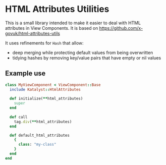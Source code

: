 # HTML Attributes Utilities

This is a small library intended to make it easier to deal with HTML
attributes in View Components. It is based on 
https://github.com/x-govuk/html-attributes-utils

It uses refinements for `Hash` that allow:

* deep merging while protecting default values from being overwritten
* tidying hashes by removing key/value pairs that have empty or nil values

## Example use

```ruby
class MyViewComponent < ViewComponent::Base
  include Katalyst::HtmlAttributes
  
  def initialize(**html_attributes)
    super
  end
  
  def call
    tag.div(**html_attributes)
  end

  def default_html_attributes
    {
      class: "my-class"
    }
  end
end
```

